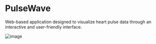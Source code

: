 # PulseWave
Web-based application designed to visualize heart pulse data through an interactive and user-friendly interface. 

![image](https://github.com/user-attachments/assets/c86b92ca-aa75-4437-b905-687a2599fae5)

